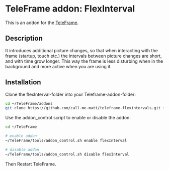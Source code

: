 # TeleFrame addon: FlexInterval

This is an addon for the [TeleFrame](https://github.com/LukeSkywalker92/TeleFrame).

## Description

It introduces additional picture changes, so that when interacting with the frame (startup, touch etc.) the intervals between picture changes are short, and with time grow longer. This way the frame is less disturbing when in the background and more active when you are using it. 

## Installation

Clone the flexInterval-folder into your Teleframe-addon-folder:

```sh
cd ~/TeleFrame/addons
git clone https://github.com/call-me-matt/teleframe-flexintervals.git flexInterval
```

Use the addon_control script to enable or disable the addon:

```sh
cd ~/TeleFrame

# enable addon
~/TeleFrame/tools/addon_control.sh enable flexInterval

# disable addon
~/TeleFrame/tools/addon_control.sh disable flexInterval
```

Then Restart TeleFrame.

